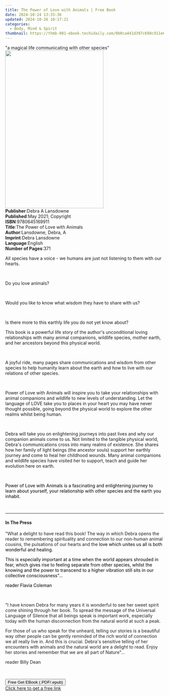 ```yaml
---
title: The Power of Love with Animals | Free Book
date: 2024-10-24 13:33:36
updated: 2024-10-26 10:17:21
categories:
  - Body, Mind & Spirit
thumbnail: https://thmb-001-ebook.techidaily.com/0b0ca441d397c698c911e6904083a83e4f1e5d298eb718d5a0bd5d5c93e224be.jpg
---
```

<main id="book-container">
  <div class="flex flex-col">
    <div class="book-brief flex-1 py-6 px-4 sm:p-6 md:py-10 md:px-8">
      <!-- brief-->
      <div class="book-brief-main">
        "a magical life communicating with other species"
      </div>
    </div>
    <div
      class="book-meta-info flex-1 grid gap-4 col-start-1 col-end-3 row-start-1 sm:mb-6 sm:grid-cols-4 lg:gap-6 lg:col-start-2 lg:row-end-6 lg:row-span-6 lg:mb-0"
    >
      <div
        class="book-meta-info-left place-content-center mt-4 p-4 text-sm leading-6 col-start-2 col-span-2 dark:text-slate-400"
      >
        <img
          class="w-full h-500 object-cover rounded-lg sm:h-255 sm:col-span-2 lg:col-span-full"
          src="https://img-001-ebook.techidaily.com/c286a32329914ab5a546f5cdb6b9f70dd4630d30f50289bddbbba24336da8bf1.jpg"
          alt=""
          width="312"
          height="500"
        />
      </div>
      <div
        class="book-meta-info-right mt-2 col-start-1 row-start-2 col-span-3 self-center"
      >
        <!-- meta data  -->
        <div class="flex flex-col px-4 md:px-8">
          <div class="flex-1">
            <strong>Publisher</strong>:<span class="px-2"
              >Debra A Lansdowne</span
            >
          </div>
          <div class="flex-1">
            <strong>Published</strong>:<span class="px-2"
              >May 2021; Copyright</span
            >
          </div>
          <div class="flex-1">
            <strong>ISBN</strong>:<span class="px-2">9780645169911</span>
          </div>
          <div class="flex-1">
            <strong>Title</strong>:<span class="px-2"
              >The Power of Love with Animals</span
            >
          </div>
          <div class="flex-1">
            <strong>Author</strong>:<span class="px-2"
              >Lansdowne, Debra, A</span
            >
          </div>
          <div class="flex-1">
            <strong>Imprint</strong>:<span class="px-2">Debra Lansdowne</span>
          </div>
          <div class="flex-1">
            <strong>Language</strong>:<span class="px-2">English</span>
          </div>
          <div class="flex-1">
            <strong>Number of Pages</strong>:<span class="px-2">371</span>
          </div>
        </div>
      </div>
    </div>
    <div class="book-description flex-1 py-6 px-4 sm:p-6 md:py-10 md:px-8">
      <div class="book-description-main">
        <div accordion-content="" id="description">
          <p>
            All species have a voice - we humans are just not listening to them
            with our hearts.
          </p>
          <p>&nbsp;</p>
          <p>Do you love animals?</p>
          <p>&nbsp;</p>
          <p>Would you like to know what wisdom they have to share with us?</p>
          <p>&nbsp;</p>
          <p>Is there more to this earthly life you do not yet know about?</p>
          <p>
            This book is a powerful life story of the author's unconditional
            loving relationships with many animal companions, wildlife species,
            mother earth, and her ancestors beyond this physical world.
          </p>
          <p>&nbsp;</p>
          <p>
            A joyful ride, many pages share communications and wisdom from other
            species to help humanity learn about the earth and how to live with
            our relations of other species.
          </p>
          <p>&nbsp;</p>
          <p>
            Power of Love with Animals will inspire you to take your
            relationships with animal companions and wildlife to new levels of
            understanding. Let the language of LOVE take you to places in your
            heart you may have never thought possible, going beyond the physical
            world to explore the other realms whilst being human.
          </p>
          <p>&nbsp;</p>
          <p>
            Debra will take you on enlightening journeys into past lives and why
            our companion animals come to us. Not limited to the tangible
            physical world, Debra's communications cross into many realms of
            existence. She shares how her family of light beings (the ancestor
            souls) support her earthly journey and come to heal her childhood
            wounds. Many animal companions and wildlife species have visited her
            to support, teach and guide her evolution here on earth.
          </p>
          <p>&nbsp;</p>
          <p>
            <span style="color: rgb(0, 0, 0)"
              >Power of Love with Animals is a fascinating and enlightening
              journey to learn about yourself, your relationship with other
              species and the earth you inhabit.</span
            >
          </p>
          <p><br /></p>
          <p>
            <span style="color: rgb(0, 0, 0)"><span></span></span>
          </p>
        </div>
        <div class="accordion-fader"></div>
      </div>
    </div>
    <div class="book-excerpts flex-1 py-6 px-4 sm:p-6 md:py-10 md:px-8">
      <!-- excerpts-->
      <div class="book-excerpts-main">
        <hr />
        <h4 class="placeholder placeholder-heading">
          <span>In The Press</span>
        </h4>
        <p></p>
        <p>
          <span style="color: rgba(34, 34, 34, 1)"
            >"What a delight to have read this book! The way in which Debra
            opens the reader to remembering spirituality and connection to our
            non-human animal cousins, the pulsations of our hearts and the </span
          ><span style="color: rgba(0, 0, 0, 1)"
            >love which unites us all is both wonderful and healing.
          </span>
        </p>
        <p>
          <span style="color: rgba(0, 0, 0, 1)"
            >This is especially important at a time when the world appears
            shrouded in fear, which gives rise to feeling separate from other
            species, whilst the knowing and the power to transcend to a higher
            vibration still sits in our collective consciousness"...
          </span>
        </p>
        <p>
          <span style="color: rgba(0, 0, 0, 1)">reader Flavia Coleman</span>
        </p>
        <p><br /></p>
        <p>
          <span style="color: rgba(34, 34, 34, 1)"
            >"I have known Debra for many years it is wonderful to see her sweet
            spirit come shining through her book.&nbsp;To spread the message of
            the Universal Language of Silence that all beings speak is important
            work, especially today with the human disconnection from the natural
            world at such a peak.&nbsp;</span
          >
        </p>
        <p>
          <span style="color: rgba(34, 34, 34, 1)"
            >For those of us who speak for the unheard, telling our stories is a
            beautiful way other people can be gently reminded of the rich world
            of connection we all really live in. And this is crucial. Debra's
            sensitive telling of her encounters with animals and the natural
            world are a delight to read. Enjoy her stories and remember that we
            are all part of Nature"...
          </span>
        </p>
        <p><span style="color: rgba(34, 34, 34, 1)">reader Billy Dean</span></p>
        <p><span style="color: rgba(34, 34, 34, 1)">&nbsp;</span></p>
        <p></p>
      </div>
    </div>
    <div
      class="book-about-author flex-1 py-6 px-4 sm:p-6 md:py-10 md:px-8"
    ></div>
    <div class="book-free-get flex-1 py-6 px-4 sm:p-6 md:py-10 md:px-8">
      <button
        id="btn-free-get"
        class="bg-blue-500 hover:bg-blue-700 text-white font-bold py-2 px-4 rounded"
      >
        Free Get EBook (.PDF/.epub)
      </button>
      <div id="countdown-display" class="px-2 text-lg mt-2"></div>
      <a
        id="free-link"
        class="hidden bg-blue-500 hover:bg-blue-700 text-white font-bold py-2 px-4 rounded"
        href="https://www.ebooks.com/en-us/book/210289620/the-power-of-love-with-animals/lansdowne-debra-a/"
        target="_blank"
        >Click here to get a free link</a
      >
    </div>
    <script>
      let countdownTime = 0;
      let countdownInterval = null;
      document
        .getElementById('btn-free-get')
        .addEventListener('click', startCountdown);
      function startCountdown() {
        countdownTime = new Date().getTime() + 60000 * 3;
        countdownInterval = setInterval(updateCountdown, 1000);
        document.getElementById('btn-free-get').disabled = true;
        document
          .getElementById('btn-free-get')
          .classList.add('bg-gray-500', 'cursor-not-allowed');
      }
      function updateCountdown() {
        let currentTime = new Date().getTime();
        let timeLeft = countdownTime - currentTime;
        let secondsLeft = Math.floor(timeLeft / 1000);
        document.getElementById('countdown-display').innerHTML =
          `Remaining time: ${secondsLeft} seconds.`;
        if (secondsLeft <= 0) {
          clearInterval(countdownInterval);
          document.getElementById('btn-free-get').classList.add('hidden');
          document.getElementById('free-link').classList.remove('hidden');
          document.getElementById('countdown-display').innerHTML = '';
        }
      }
    </script>
  </div>
</main>

